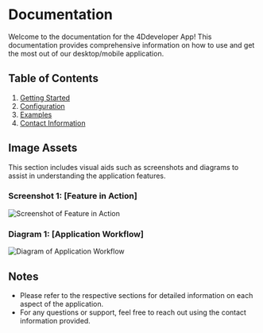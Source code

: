 # Documentation

Welcome to the documentation for the 4Ddeveloper App! This documentation provides comprehensive information on how to use and get the most out of our desktop/mobile application.

## Table of Contents

1. [Getting Started](getting-started/README.md)
2. [Configuration](configuration/README.md)
3. [Examples](examples/README.md)
4. [Contact Information](contact-information/README.md)

## Image Assets

This section includes visual aids such as screenshots and diagrams to assist in understanding the application features.

### Screenshot 1: [Feature in Action]

![Screenshot of Feature in Action](images/screenshot1.png)

### Diagram 1: [Application Workflow]

![Diagram of Application Workflow](images/diagram1.png)

## Notes

- Please refer to the respective sections for detailed information on each aspect of the application.
- For any questions or support, feel free to reach out using the contact information provided.
